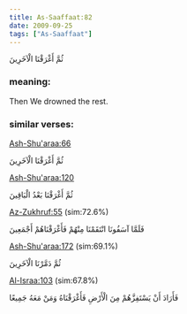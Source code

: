 ```yaml
---
title: As-Saaffaat:82
date: 2009-09-25
tags: ["As-Saaffaat"]
---
```

ثُمَّ أَغْرَقْنَا الْآخَرِينَ
### meaning: 
Then We drowned the rest.
### similar verses: 

[Ash-Shu'araa:66](/26/66)

ثُمَّ أَغْرَقْنَا الْآخَرِينَ

[Ash-Shu'araa:120](/26/120)

ثُمَّ أَغْرَقْنَا بَعْدُ الْبَاقِينَ

[Az-Zukhruf:55](/43/55) (sim:72.6%)

فَلَمَّا آسَفُونَا انْتَقَمْنَا مِنْهُمْ فَأَغْرَقْنَاهُمْ أَجْمَعِينَ

[Ash-Shu'araa:172](/26/172) (sim:69.1%)

ثُمَّ دَمَّرْنَا الْآخَرِينَ

[Al-Israa:103](/17/103) (sim:67.8%)

فَأَرَادَ أَنْ يَسْتَفِزَّهُمْ مِنَ الْأَرْضِ فَأَغْرَقْنَاهُ وَمَنْ مَعَهُ جَمِيعًا
